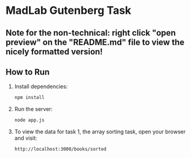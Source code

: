 # MadLab Gutenberg Task

## Note for the non-technical: right click "open preview" on the "README.md" file to view the nicely formatted version!

## How to Run

1. Install dependencies:
   ```bash
   npm install

2. Run the server:

    ```bash
    node app.js

3. To view the data for task 1, the array sorting task, open your browser and visit:

    ```bash
    http://localhost:3000/books/sorted

